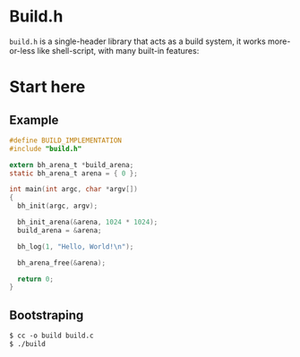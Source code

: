 # Build.h

`build.h` is a single-header library that acts as a build system, it works more-or-less like shell-script, with many built-in features:

# Start here

## Example
```c 
#define BUILD_IMPLEMENTATION
#include "build.h"

extern bh_arena_t *build_arena;
static bh_arena_t arena = { 0 };

int main(int argc, char *argv[])
{
  bh_init(argc, argv);

  bh_init_arena(&arena, 1024 * 1024);
  build_arena = &arena;

  bh_log(1, "Hello, World!\n");

  bh_arena_free(&arena);

  return 0;
}
```

## Bootstraping

```txt
$ cc -o build build.c
$ ./build
```
